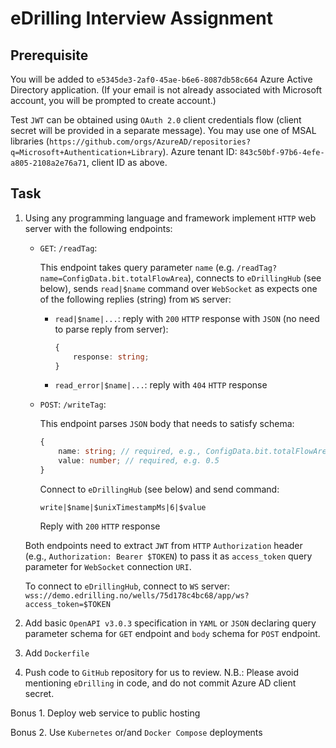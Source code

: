 # eDrilling Interview Assignment

## Prerequisite

You will be added to `e5345de3-2af0-45ae-b6e6-8087db58c664` Azure Active Directory application. (If your email is not already associated with Microsoft account, you will be prompted to create account.)

Test `JWT` can be obtained using `OAuth 2.0` client credentials flow (client secret will be provided in a separate message). You may use one of MSAL libraries (`https://github.com/orgs/AzureAD/repositories?q=Microsoft+Authentication+Library`). Azure tenant ID: `843c50bf-97b6-4efe-a805-2108a2e76a71`, client ID as above.

## Task

1. Using any programming language and framework implement `HTTP` web server with the following endpoints:

    * `GET`: `/readTag`:

        This endpoint takes query parameter `name` (e.g. `/readTag?name=ConfigData.bit.totalFlowArea`), connects to `eDrillingHub` (see below), sends `read|$name` command over `WebSocket` as expects one of the following replies (string) from `WS` server:

        * `read|$name|...`: reply with `200` `HTTP` response with `JSON` (no need to parse reply from server):
  
            ```ts
            {
                response: string;
            }
            ```

        * `read_error|$name|...`: reply with `404` `HTTP` response

    * `POST`: `/writeTag`:

        This endpoint parses `JSON` body that needs to satisfy schema:

        ```ts
        {
            name: string; // required, e.g., ConfigData.bit.totalFlowArea
            value: number; // required, e.g. 0.5
        }
        ```

        Connect to `eDrillingHub` (see below) and send command:

        ```string
        write|$name|$unixTimestampMs|6|$value
        ```

        Reply with `200` `HTTP` response

    Both endpoints need to extract `JWT` from `HTTP` `Authorization` header (e.g., `Authorization: Bearer $TOKEN`) to pass it as `access_token` query parameter for `WebSocket` connection `URI`.

     To connect to `eDrillingHub`, connect to `WS` server: `wss://demo.edrilling.no/wells/75d178c4bc68/app/ws?access_token=$TOKEN`

2. Add basic `OpenAPI v3.0.3` specification in `YAML` or `JSON` declaring query parameter schema for `GET` endpoint and `body` schema for `POST` endpoint.

3. Add `Dockerfile`

4. Push code to `GitHub` repository for us to review. N.B.: Please avoid mentioning `eDrilling` in code, and do not commit Azure AD client secret.

Bonus 1. Deploy web service to public hosting

Bonus 2. Use `Kubernetes` or/and `Docker Compose` deployments 

